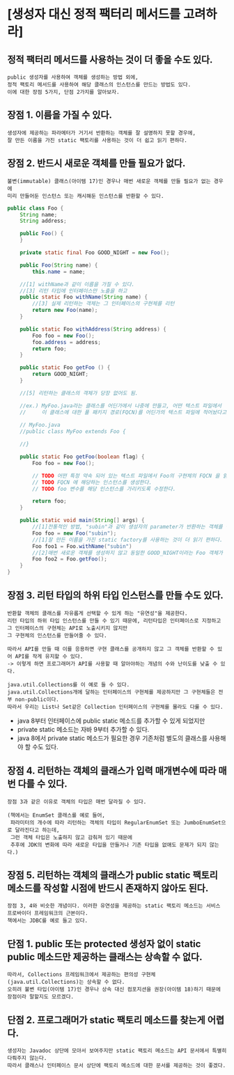 # [생성자 대신 정적 팩터리 메서드를 고려하라]

## 정적 팩터리 메서드를 사용하는 것이 더 좋을 수도 있다.

    public 생성자를 사용하여 객체를 생성하는 방법 외에,
    정적 팩토리 메서드를 사용하여 해당 클래스의 인스턴스를 만드는 방법도 있다.
    이에 대한 장점 5가지, 단점 2가지를 알아보자.

## 장점 1. 이름을 가질 수 있다.
    생성자에 제공하는 파라메터가 거기서 반환하는 객체를 잘 설명하지 못할 경우에,
    잘 만든 이름을 가진 static 팩토리를 사용하는 것이 더 쉽고 읽기 편하다.


## 장점 2. 반드시 새로운 객체를 만들 필요가 없다.
    불변(immutable) 클래스(아이템 17)인 경우나 매번 새로운 객체를 만들 필요가 없는 경우에
    미리 만들어둔 인스턴스 또는 캐시해둔 인스턴스를 반환할 수 있다. 

```JAVA
public class Foo {
    String name;
    String address;

    public Foo() {
    }

    private static final Foo GOOD_NIGHT = new Foo();

    public Foo(String name) {
        this.name = name;

    //[1] withName과 같이 이름을 가질 수 있다.
    //[3] 리턴 타입에 인터페이스만 노출을 하고
    public static Foo withName(String name) {
        //[3] 실제 리턴하는 객체는 그 인터페이스의 구현체를 리턴
        return new Foo(name);
    }

    public static Foo withAddress(String address) {
        Foo foo = new Foo();
        foo.address = address;
        return foo;
    }

    public static Foo getFoo () {
        return GOOD_NIGHT;
    }

    //[5] 리턴하는 클래스의 객체가 당장 없어도 됨.

    //ex.) MyFoo.java라는 클래스를 어딘가에서 나중에 만들고, 어떤 텍스트 파일에서 
    //     이 클래스에 대한 풀 패키지 경로(FQCN)를 어딘가의 텍스트 파일에 적어놨다고 치자. 
    
    // MyFoo.java
    //public class MyFoo extends Foo {

    //}

    public static Foo getFoo(boolean flag) {
        Foo foo = new Foo();

        // TODO 어떤 특정 약속 되어 있는 텍스트 파일에서 Foo의 구현체의 FQCN 을 읽어온다.
        // TODO FQCN 에 해당하는 인스턴스를 생성한다.
        // TODO foo 변수를 해당 인스턴스를 가리키도록 수정한다.

        return foo;
    }

    public static void main(String[] args) {
        //[1]전통적인 방법, "subin"과 같이 생성자의 parameter가 반환하는 객체를 설명하지 못하는 경우보다
        Foo foo = new Foo("subin");
        //[1]잘 만든 이름을 가진 static factory를 사용하는 것이 더 읽기 편하다.
        Foo foo1 = Foo.withName("subin")
        //[2]매번 새로운 객체를 생성하지 않고 동일한 GOOD_NIGHT이라는 Foo 객체가 생성이 된다.
        Foo foo2 = Foo.getFoo();
    }
}
```


## 장점 3. 리턴 타입의 하위 타입 인스턴스를 만들 수도 있다.
    반환할 객체의 클래스를 자유롭게 선택할 수 있게 하는 "유연성"을 제공한다.
    리턴 타입의 하위 타입 인스턴스를 만들 수 있기 때문에, 리턴타입은 인터페이스로 지정하고 그 인터페이스의 구현체는 API로 노출시키지 않지만
    그 구현체의 인스턴스를 만들어줄 수 있다.

    따라서 API를 만들 때 이를 응용하면 구현 클래스를 공개하지 않고 그 객체를 반환할 수 있어 API를 작게 유지할 수 있다.
    -> 이렇게 하면 프로그래머가 API를 사용할 때 알아야하는 개념의 수와 난이도를 낮출 수 있다.
    
    java.util.Collections를 이 예로 들 수 있다.
    java.util.Collections개에 달하는 인터페이스의 구현체를 제공하지만 그 구현체들은 전부 non-public이다.
    따라서 우리는 List나 Set같은 Collection 인터페이스의 구현체를 몰라도 다룰 수 있다.

* java 8부터 인터페이스에  public static 메소드를 추가할 수 있게 되었지만
* private static 메소드는 자바 9부터 추가할 수 있다. 
* java 8에서 private static 메소드가 필요한 경우 기존처럼 별도의 클래스를 사용해야 할 수도 있다.


## 장점 4. 리턴하는 객체의 클래스가 입력 매개변수에 따라 매번 다를 수 있다.
    장점 3과 같은 이유로 객체의 타입은 매번 달라질 수 있다.
    
    (책에서는 EnumSet 클래스를 예로 들어,
     파라미터의 개수에 따라 리턴하는 객체의 타입이 RegularEnumSet 또는 JumboEnumSet으로 달라진다고 하는데,
     그런 객체 타입은 노출하지 않고 감춰져 있기 때문에
     추후에 JDK의 변화에 따라 새로운 타입을 만들거나 기존 타입을 없애도 문제가 되지 않는다.)

## 장점 5. 리턴하는 객체의 클래스가 public static 팩토리 메소드를 작성할 시점에 반드시 존재하지 않아도 된다.
    장점 3, 4와 비슷한 개념이다. 이러한 유연성을 제공하는 static 팩토리 메소드는 서비스 프로바이더 프레임워크의 근본이다.
    책에서는 JDBC를 예로 들고 있다.


## 단점 1. public 또는 protected 생성자 없이 static public 메소드만 제공하는 클래스는 상속할 수 없다.
    따라서, Collections 프레임워크에서 제공하는 편의성 구현체(java.util.Collections)는 상속할 수 없다.
    오히려 불변 타입(아이템 17)인 경우나 상속 대신 컴포지션을 권장(아이템 18)하기 때문에 장점이라 말할지도 모르겠다.

## 단점 2. 프로그래머가 static 팩토리 메소드를 찾는게 어렵다.
    생성자는 Javadoc 상단에 모아서 보여주지만 static 팩토리 메소드는 API 문서에서 특별히 다뤄주지 않는다.
    따라서 클래스나 인터페이스 문서 상단에 팩토리 메소드에 대한 문서를 제공하는 것이 좋겠다.